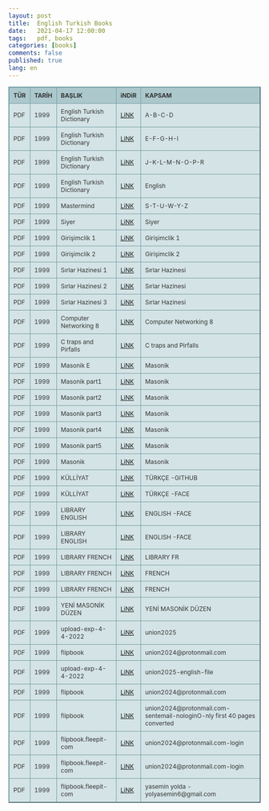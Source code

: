 ```yaml
---
layout: post
title:  English Turkish Books
date:   2021-04-17 12:00:00
tags:   pdf, books
categories: [books]
comments: false
published: true
lang: en
---
```


<style type="text/css">
.tftable {font-size:12px;color:#333333;width:100%;border-width: 1px;border-color: #729ea5;border-collapse: collapse;}
.tftable th {font-size:12px;background-color:#acc8cc;border-width: 1px;padding: 8px;border-style: solid;border-color: #729ea5;text-align:left;}
.tftable tr {background-color:#d4e3e5;}
.tftable td {font-size:12px;border-width: 1px;padding: 8px;border-style: solid;border-color: #729ea5;}
.tftable tr:hover {background-color:#ffffff;}
</style>
 
<table class="tftable" border="1">
<tr><th>TÜR</th><th>TARİH</th><th>BAŞLIK</th><th>iNDiR</th><th>KAPSAM</th></tr>

<tr><td>PDF</td><td>1999</td><td>English Turkish Dictionary</td><td><a href="https://vdemir.github.io/viewer/web/viewer.html?file=https://vdemir.github.io/assets/ingilizce1/A-B-C-D.pdf" target="_blank">LiNK</a></td><td>A-B-C-D</td>


<tr><td>PDF</td><td>1999</td><td>English Turkish Dictionary</td><td><a href="https://vdemir.github.io/viewer/web/viewer.html?file=https://vdemir.github.io/assets/ingilizce1/E-F-G-H-I.pdf" target="_blank">LiNK</a></td><td>E-F-G-H-I</td></tr>



<tr><td>PDF</td><td>1999</td><td>English Turkish Dictionary</td><td><a href="https://vdemir.github.io/viewer/web/viewer.html?file=https://vdemir.github.io/assets/ingilizce1/J-K-L-M-N-O-P-R.pdf" target="_blank">LiNK</a></td><td>J-K-L-M-N-O-P-R</td></tr>



<tr><td>PDF</td><td>1999</td><td>English Turkish Dictionary</td><td><a href="https://vdemir.github.io/viewer/web/viewer.html?file=https://vdemir.github.io/assets/ingilizce1/S-T-U-W-Y-Z.pdf" target="_blank">LiNK</a></td><td>English</td></tr>

<tr><td>PDF</td><td>1999</td><td>Mastermind</td><td><a href="https://vdemir.github.io/viewer/web/viewer.html?file=https://vdemir.github.io/assets/ingilizce1/Mastermind.pdf" target="_blank">LiNK</a></td><td>S-T-U-W-Y-Z</td></tr>

<tr><td>PDF</td><td>1999</td><td>Siyer</td><td><a href="https://vdemir.github.io/viewer/web/viewer.html?file=https://vdemir.github.io/assets/Siyer/Hz-Muhammed-oncesi.pdf" target="_blank">LiNK</a></td><td>Siyer</td></tr>


<tr><td>PDF</td><td>1999</td><td>Girişimclik 1 </td><td><a href="https://disk.yandex.com.tr/i/eMj7rrh6WRpC0w" target="_blank">LiNK</a></td><td>Girişimclik 1</td></tr>



<tr><td>PDF</td><td>1999</td><td>Girişimclik 2 </td><td><a href="https://disk.yandex.com.tr/i/rj7_-Bfm9X7nag" target="_blank">LiNK</a></td><td>Girişimclik 2 </td></tr>


<tr><td>PDF</td><td>1999</td><td>Sırlar Hazinesi 1</td><td><a href="https://disk.yandex.com.tr/i/iP3km91d2G1GsA" target="_blank">LiNK</a></td><td>Sırlar Hazinesi</td></tr>


<tr><td>PDF</td><td>1999</td><td>Sırlar Hazinesi 2</td><td><a href="https://disk.yandex.com.tr/i/QKSThzJ1qo3iBQ" target="_blank">LiNK</a></td><td>Sırlar Hazinesi</td></tr>

<tr><td>PDF</td><td>1999</td><td>Sırlar Hazinesi 3</td><td><a href="https://disk.yandex.com.tr/i/yBr6GJpNyBAmeQ" target="_blank">LiNK</a></td><td>Sırlar Hazinesi</td></tr>

<tr><td>PDF</td><td>1999</td><td>Computer Networking 8 </td><td><a href="https://disk.yandex.com.tr/i/0-Y6I3ReVtujlw" target="_blank">LiNK</a></td><td>Computer Networking 8 </td></tr>

<tr><td>PDF</td><td>1999</td><td>C traps and Pirfalls</td><td><a href="https://disk.yandex.com.tr/i/IJsKcNls_EpVgQ" target="_blank">LiNK</a></td><td>C traps and Pirfalls</td></tr>


<tr><td>PDF</td><td>1999</td><td>Masonik E</td><td><a href="https://b-ok.as/book/13218393/ec5731" target="_blank">LiNK</a></td><td>Masonik</td></tr>

<tr><td>PDF</td><td>1999</td><td>Masonik part1</td><td><a href="https://disk.yandex.com.tr/i/oINNHxlF05XhMQ" target="_blank">LiNK</a></td><td>Masonik</td></tr>

<tr><td>PDF</td><td>1999</td><td>Masonik part2</td><td><a href="https://disk.yandex.com.tr/i/jEPBjN9SbY3-ag" target="_blank">LiNK</a></td><td>Masonik</td></tr>



<tr><td>PDF</td><td>1999</td><td>Masonik part3</td><td><a href="https://disk.yandex.com.tr/i/g_QceUHHjJ0_Og" target="_blank">LiNK</a></td><td>Masonik</td></tr>




<tr><td>PDF</td><td>1999</td><td>Masonik part4</td><td><a href="https://disk.yandex.com.tr/i/-29ReAYPcZ4T5g" target="_blank">LiNK</a></td><td>Masonik</td></tr>

<tr><td>PDF</td><td>1999</td><td>Masonik part5</td><td><a href="https://disk.yandex.com.tr/i/gZ0BoISvUdVeTA" target="_blank">LiNK</a></td><td>Masonik</td></tr>

<tr><td>PDF</td><td>1999</td><td>Masonik</td><td><a href="https://disk.yandex.com.tr/i/kC9dJaZJckAulQ" target="_blank">LiNK</a></td><td>Masonik</td></tr>


<tr><td>PDF</td><td>1999</td><td>KÜLLİYAT</td><td><a href="https://hycorpus.github.io/" target="_blank">LiNK</a></td><td>TÜRKÇE -GITHUB</td></tr>


<tr><td>PDF</td><td>1999</td><td>KÜLLİYAT</td><td><a href="https://pubhtml5.com/homepage/fjrm" target="_blank">LiNK</a></td><td>TÜRKÇE -FACE</td></tr>



<tr><td>PDF</td><td>1999</td><td>LIBRARY ENGLISH</td><td><a href="https://fliphtml5.com/homepage/ehsrp" target="_blank">LiNK</a></td><td>ENGLISH -FACE</td></tr>


<tr><td>PDF</td><td>1999</td><td>LIBRARY ENGLISH</td><td><a href="https://fliphtml5.com/homepage/ctcij" target="_blank">LiNK</a></td><td>ENGLISH -FACE</td></tr>


<tr><td>PDF</td><td>1999</td><td>LIBRARY FRENCH</td><td><a href="https://disk.yandex.com.tr/i/kC9dJaZJckAulQ" target="_blank">LiNK</a></td><td>LIBRARY FR</td></tr>


<tr><td>PDF</td><td>1999</td><td>LIBRARY FRENCH</td><td><a href="https://fliphtml5.com/homepage/sblop" target="_blank">LiNK</a></td><td>FRENCH</td></tr>


<tr><td>PDF</td><td>1999</td><td>LIBRARY FRENCH</td><td><a href="https://fliphtml5.com/bookcase/rblwg" target="_blank">LiNK</a></td><td>FRENCH </td></tr>



<tr><td>PDF</td><td>1999</td><td>YENİ MASONİK DÜZEN</td><td><a href="https://www.yumpu.com/tr/document/view/65589913/yeni-masonik-duzen" target="_blank">LiNK</a></td><td>YENİ MASONİK DÜZEN</td></tr>

<tr><td>PDF</td><td>1999</td><td>upload-exp-4-4-2022</td><td><a href="https://www.dosyaupload.com/account_home.html" target="_blank">LiNK</a></td><td>union2025</td></tr>



<tr><td>PDF</td><td>1999</td><td>flipbook</td><td><a href="https://flipbooks.fleepit.com/myaccount.php" target="_blank">LiNK</a></td><td>union2024@protonmail.com</td></tr>


<tr><td>PDF</td><td>1999</td><td>upload-exp-4-4-2022</td><td><a href="https://www.dosyaupload.com/folder/4124/english?sharekey=b1e2h_2bmbij6fg0oc7mnpw9qz9mf5br7ptoow-85gscv7cijk347-exyoibut0_" target="_blank">LiNK</a></td><td>union2025-english-file</td></tr>


<tr><td>PDF</td><td>1999</td><td>flipbook</td><td><a href="https://xyz.pageflip.online/a-helping-hand-for-refugees-ciy" target="_blank">LiNK</a></td><td>union2024@protonmail.com</td></tr>


<tr><td>PDF</td><td>1999</td><td>flipbook</td><td><a href="https://www.flipbookpdf.net/web/site/9855dab4f7d93fcca7efc15bb3f11f74acb26d8d202105.pdf.html#page/2" target="_blank">LiNK</a></td><td>union2024@protonmail.com- sentemail-nologinO-nly first 40 pages converted</td></tr>



<tr><td>PDF</td><td>1999</td><td>flipbook.fleepit-com</td><td><a href="https://flipbooks.fleepit.com/f-12295-biomimetic_technology_imitates_nature" target="_blank">LiNK</a></td><td>union2024@protonmail.com-login</td></tr>

<tr><td>PDF</td><td>1999</td><td>flipbook.fleepit-com</td><td><a href="https://app.flipsnack.com/account/details" target="_blank">LiNK</a></td><td>union2024@protonmail.com-login</td></tr>


<tr><td>PDF</td><td>1999</td><td>flipbook.fleepit-com</td><td><a href="https://anyflip.com/homepage/lymgq" target="_blank">LiNK</a></td><td>yasemin yolda - yolyasemin6@gmail.com</td></tr>
</table>



